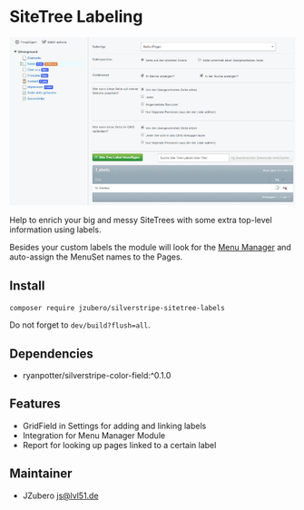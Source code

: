 # SiteTree Labeling
![Example SiteTree Label View](docs/demo-shot1.jpg)

Help to enrich your big and messy SiteTrees with some extra top-level information using labels.

Besides your custom labels the module will look for the [Menu Manager](https://github.com/heyday/silverstripe-menumanager) and auto-assign the MenuSet names to the Pages.

## Install
`composer require jzubero/silverstripe-sitetree-labels`

Do not forget to `dev/build?flush=all`.

## Dependencies
- ryanpotter/silverstripe-color-field:^0.1.0

## Features
- GridField in Settings for adding and linking labels
- Integration for Menu Manager Module
- Report for looking up pages linked to a certain label

## Maintainer
- JZubero <js@lvl51.de>